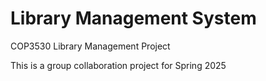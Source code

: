 # Library Management System
 COP3530 Library Management Project

This is a group collaboration project for Spring 2025
